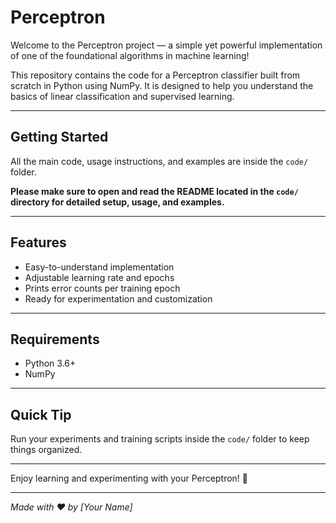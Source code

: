 
# Perceptron

Welcome to the Perceptron project — a simple yet powerful implementation of one of the foundational algorithms in machine learning!

This repository contains the code for a Perceptron classifier built from scratch in Python using NumPy. It is designed to help you understand the basics of linear classification and supervised learning.

---

## Getting Started

All the main code, usage instructions, and examples are inside the `code/` folder.

**Please make sure to open and read the README located in the `code/` directory for detailed setup, usage, and examples.**

---

## Features

- Easy-to-understand implementation
- Adjustable learning rate and epochs
- Prints error counts per training epoch
- Ready for experimentation and customization

---

## Requirements

- Python 3.6+
- NumPy

---

## Quick Tip

Run your experiments and training scripts inside the `code/` folder to keep things organized.

---

Enjoy learning and experimenting with your Perceptron! 🚀

---

*Made with ❤️ by [Your Name]*  
